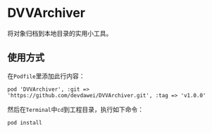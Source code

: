 

DVVArchiver
===========
将对象归档到本地目录的实用小工具。

使用方式
-------
在`Podfile`里添加此行内容：
```
pod 'DVVArchiver', :git => 'https://github.com/devdawei/DVVArchiver.git', :tag => 'v1.0.0'
```

然后在`Terminal`中`cd`到工程目录，执行如下命令：
```
pod install
```
